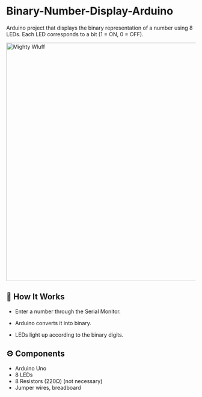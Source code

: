 # Binary-Number-Display-Arduino
Arduino project that displays the binary representation of a number using 8 LEDs. Each LED corresponds to a bit (1 = ON, 0 = OFF).

<img width="1536" height="632" alt="Mighty Wluff" src="https://github.com/user-attachments/assets/e19f6c75-d7ff-40ba-8b55-7efe7876d6af" />



## 🧠 How It Works
- Enter a number through the Serial Monitor.

- Arduino converts it into binary.
- LEDs light up according to the binary digits.

## ⚙️ Components
- Arduino Uno
- 8 LEDs
- 8 Resistors (220Ω) (not necessary)
- Jumper wires, breadboard
